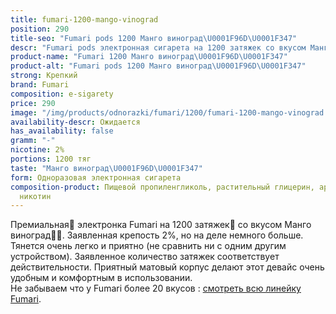 ```yaml
---
title: fumari-1200-mango-vinograd
position: 290
title-seo: "Fumari pods 1200 Манго виноград\U0001F96D\U0001F347"
descr: "Fumari pods электронная сигарета на 1200 затяжек со вкусом Манго виноград\U0001F96D\U0001F347"
product-name: "Fumari 1200 Манго виноград\U0001F96D\U0001F347"
product-alt: "Fumari pods 1200 Манго виноград\U0001F96D\U0001F347"
strong: Крепкий
brand: Fumari
composition: e-sigarety
price: 290
image: "/img/products/odnorazki/fumari/1200/fumari-1200-mango-vinograd.png"
availability-descr: Ожидается
has_availability: false
gramm: "-"
nicotine: 2%
portions: 1200 тяг
taste: "Манго виноград\U0001F96D\U0001F347"
form: Одноразовая электронная сигарета
composition-product: Пищевой пропиленгликоль, растительный глицерин, ароматизатор,
  никотин
---
```


Премиальная🥇 электронка Fumari на 1200 затяжек💨 со вкусом Манго виноград🥭🍇. Заявленная крепость 2%, но на деле немного больше. Тянется очень легко и приятно (не сравнить ни с одним другим устройством). Заявленное количество затяжек соответствует действительности. Приятный матовый корпус делают этот девайс очень удобным и комфортным в использовании.<br>
Не забываем что у Fumari более 20 вкусов : [смотреть всю линейку Fumari](/fumari).